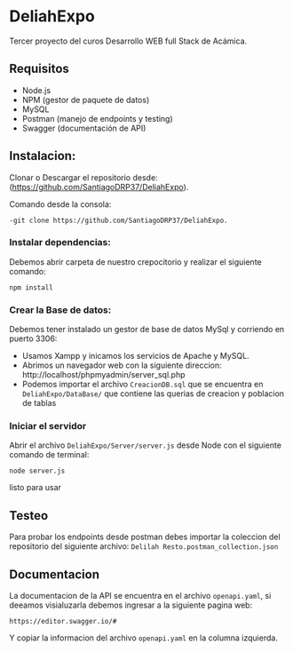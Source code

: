# DeliahExpo
Tercer proyecto del curos Desarrollo WEB full Stack de Acámica.

## Requisitos
- Node.js
- NPM (gestor de paquete de datos)
- MySQL
- Postman (manejo de endpoints y testing)
- Swagger (documentación de API)
## Instalacion:
Clonar o Descargar el repositorio desde: (https://github.com/SantiagoDRP37/DeliahExpo).

Comando desde la consola:
    
`-git clone https://github.com/SantiagoDRP37/DeliahExpo.`

### Instalar dependencias:
Debemos abrir carpeta de nuestro crepocitorio y realizar el siguiente comando:

```
npm install
```
### Crear la Base de datos:
Debemos tener instalado un gestor de base de datos MySql y corriendo en puerto 3306:

- Usamos Xampp y inicamos los servicios de Apache y MySQL.
- Abrimos un navegador web con la siguiente direccion: http://localhost/phpmyadmin/server_sql.php
- Podemos importar el archivo `CreacionDB.sql` que se encuentra en `DeliahExpo/DataBase/` que contiene las querias de creacion y poblacion de tablas

### Iniciar el servidor
Abrir el archivo `DeliahExpo/Server/server.js` desde Node con el siguiente comando de terminal:
```
node server.js
```
listo para usar
## Testeo
Para probar los endpoints desde postman debes importar la coleccion del repositorio del siguiente archivo: `Delilah Resto.postman_collection.json`

## Documentacion
La documentacion de la API se encuentra en el archivo `openapi.yaml`, si deeamos visialuzarla debemos ingresar a la siguiente pagina web:

`https://editor.swagger.io/#`

Y copiar la informacion del archivo `openapi.yaml` en la columna izquierda.
